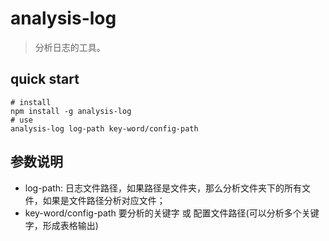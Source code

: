 # analysis-log

> 分析日志的工具。

## quick start

```shell
# install
npm install -g analysis-log
# use
analysis-log log-path key-word/config-path
```

## 参数说明

- log-path: 日志文件路径，如果路径是文件夹，那么分析文件夹下的所有文件，如果是文件路径分析对应文件；
- key-word/config-path 要分析的关键字 或 配置文件路径(可以分析多个关键字，形成表格输出) 
